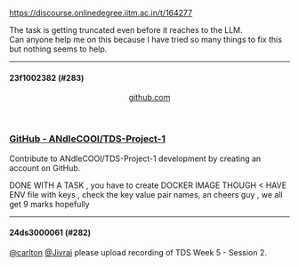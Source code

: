 https://discourse.onlinedegree.iitm.ac.in/t/164277

The task is getting truncated even before it reaches to the LLM.<br/>
Can anyone help me on this because I have tried so many things to fix this but nothing seems to help.</p><hr>

<h4>23f1002382 (#283)</h4>
<aside class="onebox githubrepo" data-onebox-src="https://github.com/ANdIeCOOl/TDS-Project-1">
<header class="source">
<a href="https://github.com/ANdIeCOOl/TDS-Project-1" rel="noopener nofollow ugc" target="_blank">github.com</a>
</header>
<article class="onebox-body">
<div class="github-row" data-github-private-repo="false">

<h3><a href="https://github.com/ANdIeCOOl/TDS-Project-1" rel="noopener nofollow ugc" target="_blank">GitHub - ANdIeCOOl/TDS-Project-1</a></h3>
<p><span class="github-repo-description">Contribute to ANdIeCOOl/TDS-Project-1 development by creating an account on GitHub.</span></p>
</div>
</article>
<div class="onebox-metadata">
</div>
<div style="clear: both"></div>
</aside>
<p>DONE WITH A TASK , you have to create DOCKER IMAGE THOUGH &lt; HAVE ENV file with keys , check the key value pair names, an cheers guy , we all get 9 marks hopefully</p><hr>

<h4>24ds3000061 (#282)</h4>
<p><a class="mention" href="/u/carlton">@carlton</a> <a class="mention" href="/u/jivraj">@Jivraj</a> please upload recording of TDS Week 5 - Session 2.
